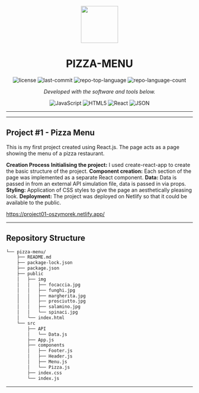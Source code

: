 <p align="center">
  <img src="https://cdn-icons-png.flaticon.com/512/6295/6295417.png" width="100" />
</p>
<p align="center">
    <h1 align="center">PIZZA-MENU</h1>
</p>
<p align="center">
	<img src="https://img.shields.io/github/license/oszymorek/pizza-menu?style=flat&color=0080ff" alt="license">
	<img src="https://img.shields.io/github/last-commit/oszymorek/pizza-menu?style=flat&logo=git&logoColor=white&color=0080ff" alt="last-commit">
	<img src="https://img.shields.io/github/languages/top/oszymorek/pizza-menu?style=flat&color=0080ff" alt="repo-top-language">
	<img src="https://img.shields.io/github/languages/count/oszymorek/pizza-menu?style=flat&color=0080ff" alt="repo-language-count">
<p>
<p align="center">
		<em>Developed with the software and tools below.</em>
</p>
<p align="center">
	<img src="https://img.shields.io/badge/JavaScript-F7DF1E.svg?style=flat&logo=JavaScript&logoColor=black" alt="JavaScript">
	<img src="https://img.shields.io/badge/HTML5-E34F26.svg?style=flat&logo=HTML5&logoColor=white" alt="HTML5">
	<img src="https://img.shields.io/badge/React-61DAFB.svg?style=flat&logo=React&logoColor=black" alt="React">
	<img src="https://img.shields.io/badge/JSON-000000.svg?style=flat&logo=JSON&logoColor=white" alt="JSON">
</p>
<hr>

---

## Project #1 - Pizza Menu

This is my first project created using React.js. The page acts as a page showing the menu of a pizza restaurant.

<strong>Creation Process</strong> 
<strong>Initialising the project:</strong> I used create-react-app to create the basic structure of the project.
<strong>Component creation:</strong> Each section of the page was implemented as a separate React component.
<strong>Data:</strong> Data is passed in from an external API simulation file, data is passed in via props.
<strong>Styling:</strong> Application of CSS styles to give the page an aesthetically pleasing look.
<strong>Deployment:</strong> The project was deployed on Netlify so that it could be available to the public.

https://project01-oszymorek.netlify.app/

---

## Repository Structure

```sh
└── pizza-menu/
    ├── README.md
    ├── package-lock.json
    ├── package.json
    ├── public
    │   ├── img
    │   │   ├── focaccia.jpg
    │   │   ├── funghi.jpg
    │   │   ├── margherita.jpg
    │   │   ├── prosciutto.jpg
    │   │   ├── salamino.jpg
    │   │   └── spinaci.jpg
    │   └── index.html
    └── src
        ├── API
        │   └── Data.js
        ├── App.js
        ├── components
        │   ├── Footer.js
        │   ├── Header.js
        │   ├── Menu.js
        │   └── Pizza.js
        ├── index.css
        └── index.js
```

---
